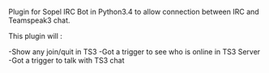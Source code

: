 Plugin for Sopel IRC Bot in Python3.4 to allow connection between IRC and 
Teamspeak3 chat.

This plugin will :

-Show any join/quit in TS3
-Got a trigger to see who is online in TS3 Server
-Got a trigger to talk with TS3 chat

